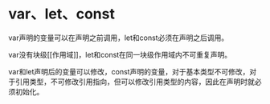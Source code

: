 # var、let、const
var声明的变量可以在声明之前调用，let和const必须在声明之后调用。

var没有块级[[作用域]]，let和const在同一块级作用域内不可重复声明。

var和let声明后的变量可以修改，const声明的变量，对于基本类型不可修改，对于引用类型，不可修改引用指向，但可以修改引用类型的内容，因此在声明时就必须初始化。